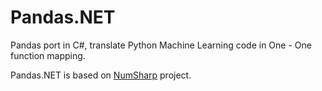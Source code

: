 # Pandas.NET
Pandas port in C#, translate Python Machine Learning code in One - One function mapping.

Pandas.NET is based on [NumSharp](https://github.com/Oceania2018/NumSharp) project.